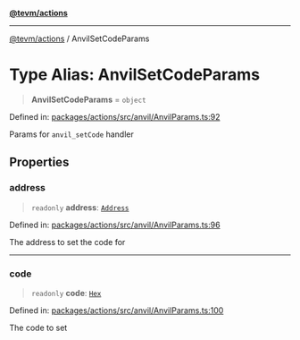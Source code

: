 [**@tevm/actions**](../README.md)

***

[@tevm/actions](../globals.md) / AnvilSetCodeParams

# Type Alias: AnvilSetCodeParams

> **AnvilSetCodeParams** = `object`

Defined in: [packages/actions/src/anvil/AnvilParams.ts:92](https://github.com/evmts/tevm-monorepo/blob/main/packages/actions/src/anvil/AnvilParams.ts#L92)

Params for `anvil_setCode` handler

## Properties

### address

> `readonly` **address**: [`Address`](Address.md)

Defined in: [packages/actions/src/anvil/AnvilParams.ts:96](https://github.com/evmts/tevm-monorepo/blob/main/packages/actions/src/anvil/AnvilParams.ts#L96)

The address to set the code for

***

### code

> `readonly` **code**: [`Hex`](Hex.md)

Defined in: [packages/actions/src/anvil/AnvilParams.ts:100](https://github.com/evmts/tevm-monorepo/blob/main/packages/actions/src/anvil/AnvilParams.ts#L100)

The code to set
